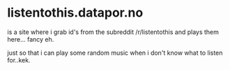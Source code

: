 # listentothis.datapor.no

is a site where i grab id's from the subreddit /r/listentothis
and plays them here... fancy eh.

just so that i can play some random music when i don't know what to listen for..kek.

